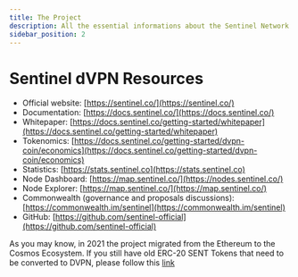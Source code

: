 ```yaml
---
title: The Project
description: All the essential informations about the Sentinel Network
sidebar_position: 2
---
```


# Sentinel dVPN Resources

- Official website: [https://sentinel.co/](https://sentinel.co/)
- Documentation: [https://docs.sentinel.co/](https://docs.sentinel.co/)
- Whitepaper: [https://docs.sentinel.co/getting-started/whitepaper](https://docs.sentinel.co/getting-started/whitepaper)
- Tokenomics: [https://docs.sentinel.co/getting-started/dvpn-coin/economics](https://docs.sentinel.co/getting-started/dvpn-coin/economics)
- Statistics: [https://stats.sentinel.co](https://stats.sentinel.co)
- Node Dashboard: [https://map.sentinel.co/](https://nodes.sentinel.co/)
- Node Explorer: [https://map.sentinel.co/](https://map.sentinel.co/)
- Commonwealth (governance and proposals discussions): [https://commonwealth.im/sentinel](https://commonwealth.im/sentinel)
- GitHub: [https://github.com/sentinel-official](https://github.com/sentinel-official)

As you may know, in 2021 the project migrated from the Ethereum to the Cosmos Ecosystem. If you still have old ERC-20 SENT Tokens that need to be converted to DVPN, please follow this [link](https://swap.sentinel.co/)